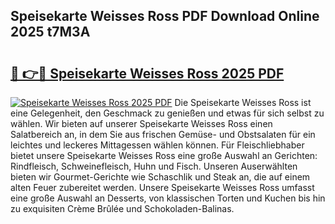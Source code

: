 ## Speisekarte Weisses Ross PDF Download Online 2025 t7M3A

# <h2><a href="http://gccr55r.nevu.top/?p=Speisekarte+Weisses+Ross">🔗 👉🔴 Speisekarte Weisses Ross 2025 PDF</a></h2>

[![Speisekarte Weisses Ross 2025 PDF](https://i.imgur.com/dBaPXMq.png)](http://gccr55r.nevu.top/?p=Speisekarte+Weisses+Ross)
Die Speisekarte Weisses Ross ist eine Gelegenheit, den Geschmack zu genießen und etwas für sich selbst zu wählen. Wir bieten auf unserer Speisekarte Weisses Ross einen Salatbereich an, in dem Sie aus frischen Gemüse- und Obstsalaten für ein leichtes und leckeres Mittagessen wählen können. Für Fleischliebhaber bietet unsere Speisekarte Weisses Ross eine große Auswahl an Gerichten: Rindfleisch, Schweinefleisch, Huhn und Fisch. Unseren Auserwählten bieten wir Gourmet-Gerichte wie Schaschlik und Steak an, die auf einem alten Feuer zubereitet werden. Unsere Speisekarte Weisses Ross umfasst eine große Auswahl an Desserts, von klassischen Torten und Kuchen bis hin zu exquisiten Crème Brûlée und Schokoladen-Balinas.

